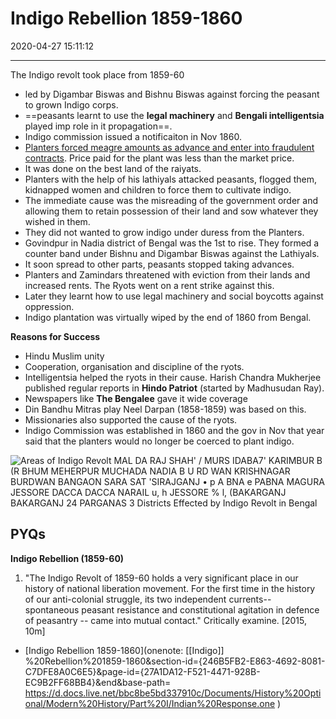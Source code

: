 # Indigo Rebellion 1859-1860

2020-04-27 15:11:12

---

The Indigo revolt took place from 1859-60

- led by Digambar Biswas and Bishnu Biswas against forcing the peasant to grown Indigo corps.
- ==peasants learnt to use the **legal machinery** and **Bengali intelligentsia** played imp role in it propagation==.
- Indigo commission issued a notificaiton in Nov 1860.
- <u>Planters forced meagre amounts as advance and enter into fraudulent contracts</u>. Price paid for the plant was less than the market price.
- It was done on the best land of the raiyats.
- Planters with the help of his lathiyals attacked peasants, flogged them, kidnapped women and children to force them to cultivate indigo.
- The immediate cause was the misreading of the government order and allowing them to retain possession of their land and sow whatever they wished in them.
- They did not wanted to grow indigo under duress from the Planters.
- Govindpur in Nadia district of Bengal was the 1st to rise. They formed a counter band under Bishnu and Digambar Biswas against the Lathiyals.
- It soon spread to other parts, peasants stopped taking advances.
- Planters and Zamindars threatened with eviction from their lands and increased rents. The Ryots went on a rent strike against this.
- Later they learnt how to use legal machinery and social boycotts against oppression.
- Indigo plantation was virtually wiped by the end of 1860 from Bengal.

**Reasons for Success**

- Hindu Muslim unity
- Cooperation, organisation and discipline of the ryots.
- Intelligentsia helped the ryots in their cause. Harish Chandra Mukherjee published regular reports in **Hindo Patriot** (started by Madhusudan Ray).
- Newspapers like **The Bengalee** gave it wide coverage
- Din Bandhu Mitras play Neel Darpan (1858-1859) was based on this.
- Missionaries also supported the cause of the ryots.
- Indigo Commission was established in 1860 and the gov in Nov that year said that the planters would no longer be coerced to plant indigo.

![Areas of Indigo Revolt MAL DA RAJ SHAH' / MURS IDABA7' KARIMBUR B (R BHUM MEHERPUR MUCHADA NADIA B U RD WAN KRISHNAGAR BURDWAN BANGAON SARA SAT 'SIRAJGANJ • p A BNA e PABNA MAGURA JESSORE DACCA DACCA NARAIL u, h JESSORE % l, (BAKARGANJ BAKARGANJ 24 PARGANAS 3 Districts Effected by Indigo Revolt in Bengal ](Indigo-Rebellion-1859-1860-image1-23585325.png)

## PYQs

**Indigo Rebellion (1859-60)**

1. "The Indigo Revolt of 1859-60 holds a very significant place in our history of national
liberation movement. For the first time in the history of our anti-colonial struggle, its two
independent currents-- spontaneous peasant resistance and constitutional agitation in
defence of peasantry -- came into mutual contact." Critically examine. [2015, 10m]
- [Indigo Rebellion 1859-1860](onenote: [[Indigo]] %20Rebellion%201859-1860&section-id={246B5FB2-E863-4692-8081-C7DFE8A0C6E5}&page-id={27A1DA12-F521-4471-928B-EC9B2FF68BB4}&end&base-path= <https://d.docs.live.net/bbc8be5bd337910c/Documents/History%20Optional/Modern%20History/Part%20I/Indian%20Response.one> )
